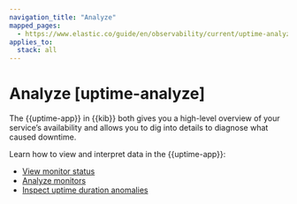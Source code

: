 ```yaml
---
navigation_title: "Analyze"
mapped_pages:
  - https://www.elastic.co/guide/en/observability/current/uptime-analyze.html
applies_to:
  stack: all
---
```




# Analyze [uptime-analyze]


The {{uptime-app}} in {{kib}} both gives you a high-level overview of your service’s availability and allows you to dig into details to diagnose what caused downtime.

Learn how to view and interpret data in the {{uptime-app}}:

* [View monitor status](view-monitor-status.md)
* [Analyze monitors](analyze-monitors.md)
* [Inspect uptime duration anomalies](inspect-uptime-duration-anomalies.md)




